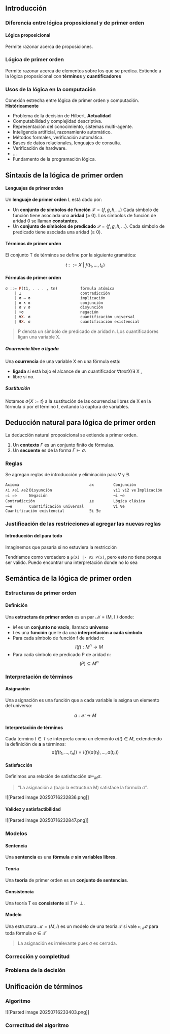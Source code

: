 ## Introducción

### Diferencia entre lógica proposicional y de primer orden

#### Lógica proposicional
Permite razonar acerca de proposiciones.

### Lógica de primer orden
Permite razonar acerca de elementos sobre los que se predica.
Extiende a la lógica proposicional con **términos** y **cuantificadores**
### Usos de la lógica en la computación
Conexión estrecha entre lógica de primer orden y computación.
**Históricamente**
+ Problema de la decisión de Hilbert.
**Actualidad**
+ Computabilidad y complejidad descriptiva.
+ Representación del conocimiento, sistemas multi-agente.
+ Inteligencia artificial, razonamiento automático.
+ Métodos formales, verificación automática.
+ Bases de datos relacionales, lenguajes de consulta.
+ Verificación de hardware.
+ $\dots$
+ Fundamento de la programación lógica.

## Sintaxis de la lógica de primer orden

#### Lenguajes de primer orden

Un **lenguaje de primer orden** L está dado por:
+ Un **conjunto de símbolos de función** $\mathcal{F} = \{f,g,h, \dots\}$
  Cada símbolo de función tiene asociada una **aridad** (≥ 0).
  Los símbolos de función de aridad 0 se llaman **constantes**.
+ Un **conjunto de símbolos de predicado** $\mathcal{P} = \{f,g,h, \dots\}$.
  Cada símbolo de predicado tiene asociada una aridad (≥ 0).

#### Términos de primer orden

El conjunto T de términos se define por la siguiente gramática:

$$t ::= X \text{ | } f(t_1, \dots , t_n)$$


#### Fórmulas de primer orden

```haskell
σ ::= P(t1, . . . , tn)          fórmula atómica
	| ⊥                          contradicción
	| σ ⇒ σ                      implicación
	| σ ∧ σ                      conjunción
	| σ ∨ σ                      disyunción
	| ¬σ                         negación
	| ∀X. σ                      cuantificación universal
	| ∃X. σ                      cuantificación existencial
```

> P denota un símbolo de predicado de aridad n.
> Los cuantificadores ligan una variable X.

##### Ocurrencia libre o ligada

Una **ocurrencia** de una variable X en una fórmula está:
+ **ligada** si está bajo el alcance de un cuantificador $\forall text{ X / } \exists \text{ X }$,
+ libre si no.

##### Sustitución

Notamos $\sigma\{X := t\}$  a la sustitución de las ocurrencias libres de X
en la fórmula σ por el término t, evitando la captura de variables.
## Deducción natural para lógica de primer orden

La deducción natural proposicional se extiende a primer orden.
1. Un **contexto** $\Gamma$ es un conjunto finito de fórmulas.
2. Un **secuente** es de la forma $\Gamma \vdash \sigma$.
### Reglas

Se agregan reglas de introducción y eliminación para ∀ y ∃.

`Axioma                               ax        `
`Conjunción                           ∧i ∧e1 ∧e2`
`Disyunción                           ∨i1 ∨i2 ∨e`
`Implicación                          ⇒i ⇒e     `
`Negación                             ¬i ¬e     `
`Contradicción                        ⊥e        `
`Lógica clásica                       ¬¬e       `
`Cuantificación universal             ∀i ∀e     `
`Cuantificación existencial           ∃i ∃e     `
### Justificación de las restricciones al agregar las nuevas reglas

#### Introducción del para todo

Imaginemos que pasaría si no estuviera la restricción

Tendriamos como verdadero a  `p(X) |- ∀x P(x)`, pero esto no tiene porque ser válido. Puedo encontrar una interpretación donde no lo sea

#### 

## Semántica de la lógica de primer orden

### Estructuras de primer orden

#### Definición
Una **estructura de primer orden** es un par $\mathcal{M}$  = (M, I ) donde:
+ *M* es un **conjunto no vacío**, llamado **universo**
+ *I* es una **función** que le da una **interpretación a cada símbolo**.
+ Para cada símbolo de función f de aridad n:
$$I (f) : M^n \rightarrow M$$
+ Para cada símbolo de predicado P de aridad n:
$$(P) \subseteq M^n$$
### Interpretación de términos
#### Asignación
Una asignación es una función que a cada variable le asigna un elemento del universo:

$$ a : \mathcal{X} → M$$
#### Interpretación de términos

Cada termino $t \in T$ se interpreta como un elemento $a(t) \in M$,
extendiendo la definición de **a** a términos:
$$ a(f(t_1, \dots , t_n)) = I(f)(a(t_1), \dots , a(t_n)) $$
#### Satisfacción

Definimos una relación de satisfacción $a \vDash_M \sigma$.
> “La asignación a (bajo la estructura M) satisface la fórmula $\sigma$”.

![[Pasted image 20250716232836.png]]
#### Validez y satisfactibilidad

![[Pasted image 20250716232847.png]]

### Modelos

#### Sentencia
Una **sentencia** es una **fórmula** $\sigma$ **sin variables libres**.
#### Teoría
Una **teoría** de primer orden es un **conjunto de sentencias**.
#### Consistencia

Una teoría T es **consistente** si $T \nvdash \bot$.
#### Modelo

Una estructura $\mathcal{M}= (M, I)$ es un modelo de una teoría $\mathcal{T}$ si vale
$\vDash_{\mathcal{M}} \sigma$ para toda fórmula $\sigma \in \mathcal{T}$ 
> La asignación es irrelevante pues σ es cerrada.

### Corrección y completitud

### Problema de la decisión
## Unificación de términos

### Algoritmo

![[Pasted image 20250716233403.png]]

### Correctitud del algoritmo

